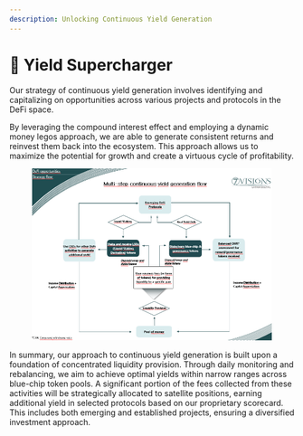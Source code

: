 ```yaml
---
description: Unlocking Continuous Yield Generation
---
```


# 💸 Yield Supercharger

Our strategy of continuous yield generation involves identifying and capitalizing on opportunities across various projects and protocols in the DeFi space.

By leveraging the compound interest effect and employing a dynamic money legos approach, we are able to generate consistent returns and reinvest them back into the ecosystem. This approach allows us to maximize the potential for growth and create a virtuous cycle of profitability.

<figure><img src="../.gitbook/assets/image (4) (1).png" alt=""><figcaption></figcaption></figure>

In summary, our approach to continuous yield generation is built upon a foundation of concentrated liquidity provision. Through daily monitoring and rebalancing, we aim to achieve optimal yields within narrow ranges across blue-chip token pools. A significant portion of the fees collected from these activities will be strategically allocated to satellite positions, earning additional yield in selected protocols based on our proprietary scorecard. This includes both emerging and established projects, ensuring a diversified investment approach.
